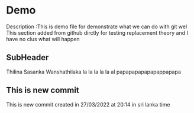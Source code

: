 # Demo 

Description :This is demo file for demonstrate what we can do with git 
wel This section added from github dirctly for testing replacement theory 
and I have no clus what will happen  

## SubHeader 
Thilina Sasanka Wanshathilaka 
la la la la la al papapapapapapappapapa

## This is new commit 
This is new commit created in 27/03/2022 at 20:14 in sri lanka time 